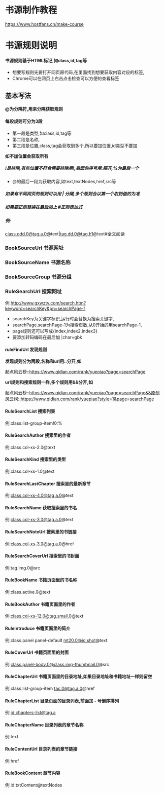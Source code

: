 # 书源制作教程
https://www.hostfans.cn/make-course
# 书源规则说明
#### 书源规则基于HTML标记,如class,id,tag等
- 想要写规则先要打开网页原代码,在里面找到想要获取内容对应的标签,
- Chrome可以在网页上右击点击检查可以方便的查看标签
## 基本写法
#### @为分隔符,用来分隔获取规则
#### 每段规则可分为3段
- 第一段是类型,如class,id,tag等
- 第二段是名称,
- 第三段是位置,class,tag会获取到多个,所以要加位置,id类型不要加

**如不加位置会获取所有**

##### !是排除,有些位置不符合需要排除用!,后面的序号用:隔开,%为最后一个
- @的最后一段为获取内容,如text,textNodes,href,src等
##### 如果有不同网页的规则可以用 | 分隔,多个规则会以第一个取到值的为准
##### 如需要正则替换在最后加上 #正则表达式
##### 例:
class.odd.0@tag.a.0@text|tag.dd.0@tag.h1@text#全文阅读

### BookSourceUrl 书源网址
### BookSourceName 书源名称
### BookSourceGroup 书源分组
### RuleSearchUrl 搜索网址
例:http://www.gxwztv.com/search.htm?keyword=searchKey&pn=searchPage-1

- searchKey为关键字标识,运行时会替换为搜索关键字,
- searchPage,searchPage-1为搜索页数,从0开始的用searchPage-1,
- page规则还可以写成{index,index2,index3}
- 要添加转码编码在最后加 |char=gbk

#### ruleFindUrl 发现规则
**发现规则分为两段,名称和url用::分开,如**

起点风云榜::https://www.qidian.com/rank/yuepiao?page=searchPage

**url规则和搜索规则一样,多个规则用&&分开,如**

起点风云榜::https://www.qidian.com/rank/yuepiao?page=searchPage&&原创风云榜::https://www.qidian.com/rank/yuepiao?style=1&page=searchPage

#### RuleSearchList 搜索列表
例:class.list-group-item!0:%
#### RuleSearchAuthor 搜索里的作者
例:class.col-xs-2.0@text
#### RuleSearchKind 搜索里的类型
例:class.col-xs-1.0@text
#### RuleSearchLastChapter 搜索里的最新章节
例:class.col-xs-4.0@tag.a.0@text
#### RuleSearchName 获取搜索里的书名
例:class.col-xs-3.0@tag.a.0@text
#### RuleSearchNoteUrl 搜索里的书链接
例:class.col-xs-3.0@tag.a.0@href
#### RuleSearchCoverUrl 搜索里的书封面
例:tag.img.0@src
#### RuleBookName 书籍页面里的书名称
例:class.active.0@text
#### RuleBookAuthor 书籍页面里的作者
例:class.col-xs-12.0@tag.small.0@text
#### RuleIntroduce 书籍页面里的简介
例:class.panel panel-default mt20.0@id.shot@text
#### RuleCoverUrl 书籍页面里的封面
例:class.panel-body.0@class.img-thumbnail.0@src
#### RuleChapterUrl 书籍页面里的目录地址,如果目录地址和书籍地址一样则留空
例:class.list-group-item tac.0@tag.a.0@href
#### RuleChapterList 目录页面的目录列表,前面加 - 号倒序排列
例:id.chapters-list@tag.a
#### RuleChapterName 目录列表的章节名称
例:text
#### RuleContentUrl 目录列表的章节链接
例:href
#### RuleBookContent 章节内容
例:id.txtContent@textNodes
